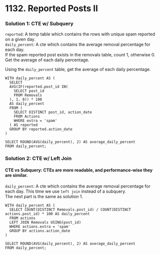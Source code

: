 # 1132. Reported Posts II

### Solution 1: CTE w/ Subquery

`reported`: A temp table which contains the rows with unique spam reported on a given day.  
`daily_percent`: A cte which contains the average removal percentage for each day.  
If the spam reported post exists in the removals table, count 1, otherwise 0. Get the average of each daily percentage.  

Using the `daily_percent` table, get the average of each daily percentage.  

```
WITH daily_percent AS (
  SELECT 
  AVG(IF(reported.post_id IN(
    SELECT post_id
    FROM Removals
  ), 1, 0)) * 100
  AS daily_percent
  FROM (
    SELECT DISTINCT post_id, action_date
    FROM Actions 
    WHERE extra = 'spam'
  ) AS reported
  GROUP BY reported.action_date
)

SELECT ROUND(AVG(daily_percent), 2) AS average_daily_percent
FROM daily_percent;
```

### Solution 2: CTE w/ Left Join

#### CTE vs Subquery: CTEs are more readable, and performance-wise they are similar.

`daily_percent`: A cte which contains the average removal percentage for each day. This time we use `left join` instead of a subquery.  
The next part is the same as solution 1.

```
WITH daily_percent AS (
  SELECT COUNT(DISTINCT Removals.post_id) / COUNT(DISTINCT actions.post_id) * 100 AS daily_percent
  FROM actions
  LEFT JOIN Removals USING(post_id)
  WHERE actions.extra = 'spam'
  GROUP BY actions.action_date
)

SELECT ROUND(AVG(daily_percent), 2) AS average_daily_percent
FROM daily_percent;
```